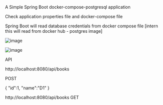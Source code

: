 A Simple Spring Boot docker-compose-postgresql application

Check application properties file and docker-compose file

Spring Boot will read database credentials from docker compose file [intern this will read from docker hub - postgres image] 


![image](https://github.com/srss-pocs/springboot-docker-compose-postgresql/assets/145287517/f4c9cf7c-21b4-4f2d-85ba-e40ed231f6d0)


![image](https://github.com/srss-pocs/springboot-docker-compose-postgresql/assets/145287517/e828afae-5ac5-434d-823e-ffe6a5a75e4a)



API

http://localhost:8080/api/books

POST

{
  "id":1, 
"name":"D1"
}

http://localhost:8080/api/books
GET








